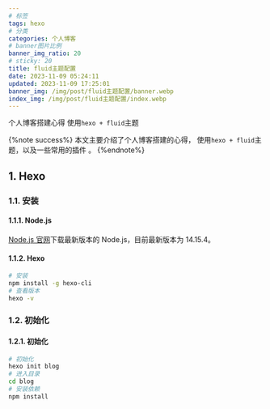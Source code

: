 ```yaml
---
# 标签
tags: hexo
# 分类
categories: 个人博客
# banner图片比例
banner_img_ratio: 20
# sticky: 20
title: fluid主题配置
date: 2023-11-09 05:24:11
updated: 2023-11-09 17:25:01
banner_img: /img/post/fluid主题配置/banner.webp
index_img: /img/post/fluid主题配置/index.webp
---
```


个人博客搭建心得 使用`hexo + fluid`主题

{%note success%}
本文主要介绍了个人博客搭建的心得， 使用`hexo + fluid`主题，以及一些常用的插件 。
{%endnote%}

## 1. Hexo

### 1.1. 安装

#### 1.1.1. Node.js

[Node.js 官网](https://nodejs.org/en/)下载最新版本的 Node.js，目前最新版本为 14.15.4。

#### 1.1.2. Hexo

```bash
# 安装
npm install -g hexo-cli
# 查看版本
hexo -v
```

### 1.2. 初始化

#### 1.2.1. 初始化

```bash
# 初始化
hexo init blog
# 进入目录
cd blog
# 安装依赖
npm install
```
